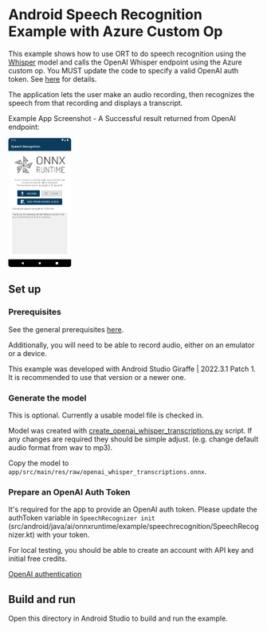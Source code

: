 # Android Speech Recognition Example with Azure Custom Op

This example shows how to use ORT to do speech recognition using the [Whisper](https://github.com/openai/whisper) model and calls the OpenAI Whisper endpoint using the Azure custom op. You MUST update the code to specify a valid OpenAI auth token. See [here](#prepare-an-openai-auth-token) for details.

The application lets the user make an audio recording, then recognizes the speech from that recording and displays a transcript.

Example App Screenshot - A Successful result returned from OpenAI endpoint:

<img width=25% src="images/Img_successful_endpoint_res.png" alt="App Screenshot" />

## Set up

### Prerequisites

See the general prerequisites [here](../../../../README.md#General-Prerequisites).

Additionally, you will need to be able to record audio, either on an emulator or a device.

This example was developed with Android Studio Giraffe | 2022.3.1 Patch 1.
It is recommended to use that version or a newer one.

### Generate the model

This is optional. Currently a usable model file is checked in.

Model was created with [create_openai_whisper_transcriptions.py](https://github.com/microsoft/onnxruntime-extensions/blob/main/test/data/azure/create_openai_whisper_transcriptions.py) script. If any changes are required they should be simple adjust. (e.g. change default audio format from wav to mp3).

Copy the model to `app/src/main/res/raw/openai_whisper_transcriptions.onnx`.

### Prepare an OpenAI Auth Token

It's required for the app to provide an OpenAI auth token. Please update the authToken variable in `SpeechRecognizer init` (src/android/java/ai/onnxruntime/example/speechrecognition/SpeechRecognizer.kt) with your token.

For local testing, you should be able to create an account with API key and initial free credits.

[OpenAI authentication](https://platform.openai.com/docs/plugins/authentication)
## Build and run

Open this directory in Android Studio to build and run the example.
